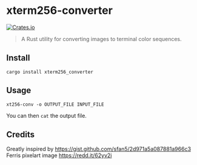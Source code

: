 
# xterm256-converter 
[![Crates.io](https://img.shields.io/crates/v/xterm256-converter.svg)](https://crates.io/crates/xterm256_converter)


> A Rust utility for converting images to terminal color sequences.

## Install

```shell
cargo install xterm256_converter
```

## Usage

```shell
xt256-conv -o OUTPUT_FILE INPUT_FILE
```

You can then `cat` the output file.

## Credits

Greatly inspired by https://gist.github.com/sfan5/2d971a5a087881a966c3  
Ferris pixelart image https://redd.it/62yv2i
